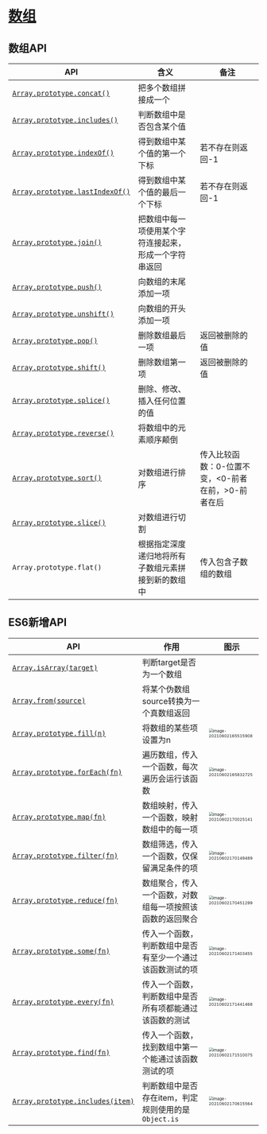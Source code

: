 # [数组](https://developer.mozilla.org/zh-CN/docs/Web/JavaScript/Reference/Global_Objects/Array)

##  数组API

| API                                                          | 含义                                                   | 备注                                               |
| ------------------------------------------------------------ | ------------------------------------------------------ | -------------------------------------------------- |
| [`Array.prototype.concat()`](https://developer.mozilla.org/zh-CN/docs/Web/JavaScript/Reference/Global_Objects/Array/concat) | 把多个数组拼接成一个                                   |                                                    |
| [`Array.prototype.includes()`](https://developer.mozilla.org/zh-CN/docs/Web/JavaScript/Reference/Global_Objects/Array/includes) | 判断数组中是否包含某个值                               |                                                    |
| [`Array.prototype.indexOf()`](https://developer.mozilla.org/zh-CN/docs/Web/JavaScript/Reference/Global_Objects/Array/indexOf) | 得到数组中某个值的第一个下标                           | 若不存在则返回-1                                   |
| [`Array.prototype.lastIndexOf()`](https://developer.mozilla.org/zh-CN/docs/Web/JavaScript/Reference/Global_Objects/Array/lastIndexOf) | 得到数组中某个值的最后一个下标                         | 若不存在则返回-1                                   |
| [`Array.prototype.join()`](https://developer.mozilla.org/zh-CN/docs/Web/JavaScript/Reference/Global_Objects/Array/join) | 把数组中每一项使用某个字符连接起来，形成一个字符串返回 |                                                    |
| [`Array.prototype.push()`](https://developer.mozilla.org/zh-CN/docs/Web/JavaScript/Reference/Global_Objects/Array/push) | 向数组的末尾添加一项                                   |                                                    |
| [`Array.prototype.unshift()`](https://developer.mozilla.org/zh-CN/docs/Web/JavaScript/Reference/Global_Objects/Array/unshift) | 向数组的开头添加一项                                   |                                                    |
| [`Array.prototype.pop()`](https://developer.mozilla.org/zh-CN/docs/Web/JavaScript/Reference/Global_Objects/Array/pop) | 删除数组最后一项                                       | 返回被删除的值                                     |
| [`Array.prototype.shift()`](https://developer.mozilla.org/zh-CN/docs/Web/JavaScript/Reference/Global_Objects/Array/shift) | 删除数组第一项                                         | 返回被删除的值                                     |
| [`Array.prototype.splice()`](https://developer.mozilla.org/zh-CN/docs/Web/JavaScript/Reference/Global_Objects/Array/splice) | 删除、修改、插入任何位置的值                           |                                                    |
| [`Array.prototype.reverse()`](https://developer.mozilla.org/zh-CN/docs/Web/JavaScript/Reference/Global_Objects/Array/reverse) | 将数组中的元素顺序颠倒                                 |                                                    |
| [`Array.prototype.sort()`](https://developer.mozilla.org/zh-CN/docs/Web/JavaScript/Reference/Global_Objects/Array/sort) | 对数组进行排序                                         | 传入比较函数：0-位置不变，<0-前者在前，>0-前者在后 |
| [`Array.prototype.slice()`](https://developer.mozilla.org/zh-CN/docs/Web/JavaScript/Reference/Global_Objects/Array/slice) | 对数组进行切割                                         |                                                    |
| `Array.prototype.flat()`                                     | 根据指定深度递归地将所有子数组元素拼接到新的数组中     | 传入包含子数组的数组                               |

## ES6新增API

| API                                                          | 作用                                                     | 图示                                                         |
| ------------------------------------------------------------ | -------------------------------------------------------- | ------------------------------------------------------------ |
| [`Array.isArray(target)`](https://developer.mozilla.org/zh-CN/docs/Web/JavaScript/Reference/Global_Objects/Array/isArray) | 判断target是否为一个数组                                 |                                                              |
| [`Array.from(source)`](https://developer.mozilla.org/zh-CN/docs/Web/JavaScript/Reference/Global_Objects/Array/from) | 将某个伪数组source转换为一个真数组返回                   |                                                              |
| [`Array.prototype.fill(n)`](https://developer.mozilla.org/zh-CN/docs/Web/JavaScript/Reference/Global_Objects/Array/fill) | 将数组的某些项设置为n                                    | <img src="http://mdrs.yuanjin.tech/img/20210602165516.png" alt="image-20210602165515908" style="zoom:50%;" /> |
| [`Array.prototype.forEach(fn)`](https://developer.mozilla.org/zh-CN/docs/Web/JavaScript/Reference/Global_Objects/Array/forEach) | 遍历数组，传入一个函数，每次遍历会运行该函数             | <img src="http://mdrs.yuanjin.tech/img/20210602165832.png" alt="image-20210602165832725" style="zoom:50%;" /> |
| [`Array.prototype.map(fn)`](https://developer.mozilla.org/zh-CN/docs/Web/JavaScript/Reference/Global_Objects/Array/map) | 数组映射，传入一个函数，映射数组中的每一项               | <img src="http://mdrs.yuanjin.tech/img/20210602170025.png" alt="image-20210602170025141" style="zoom:50%;" /> |
| [`Array.prototype.filter(fn)`](https://developer.mozilla.org/zh-CN/docs/Web/JavaScript/Reference/Global_Objects/Array/filter) | 数组筛选，传入一个函数，仅保留满足条件的项               | <img src="http://mdrs.yuanjin.tech/img/20210602170149.png" alt="image-20210602170149489" style="zoom:50%;" /> |
| [`Array.prototype.reduce(fn)`](https://developer.mozilla.org/zh-CN/docs/Web/JavaScript/Reference/Global_Objects/Array/Reduce) | 数组聚合，传入一个函数，对数组每一项按照该函数的返回聚合 | <img src="http://mdrs.yuanjin.tech/img/20210602170451.png" alt="image-20210602170451299" style="zoom:50%;" /> |
| [`Array.prototype.some(fn)`](https://developer.mozilla.org/zh-CN/docs/Web/JavaScript/Reference/Global_Objects/Array/some) | 传入一个函数，判断数组中是否有至少一个通过该函数测试的项 | <img src="http://mdrs.yuanjin.tech/img/20210602171403.png" alt="image-20210602171403455" style="zoom:50%;" /> |
| [`Array.prototype.every(fn)`](https://developer.mozilla.org/zh-CN/docs/Web/JavaScript/Reference/Global_Objects/Array/every) | 传入一个函数，判断数组中是否所有项都能通过该函数的测试   | <img src="http://mdrs.yuanjin.tech/img/20210602171441.png" alt="image-20210602171441468" style="zoom:50%;" /> |
| [`Array.prototype.find(fn)`](https://developer.mozilla.org/zh-CN/docs/Web/JavaScript/Reference/Global_Objects/Array/find) | 传入一个函数，找到数组中第一个能通过该函数测试的项       | <img src="http://mdrs.yuanjin.tech/img/20210602171510.png" alt="image-20210602171510075" style="zoom:50%;" /> |
| [`Array.prototype.includes(item)`](https://developer.mozilla.org/zh-CN/docs/Web/JavaScript/Reference/Global_Objects/Array/includes) | 判断数组中是否存在item，判定规则使用的是`Object.is`      | <img src="http://mdrs.yuanjin.tech/img/20210602170615.png" alt="image-20210602170615564" style="zoom:50%;" /> |
